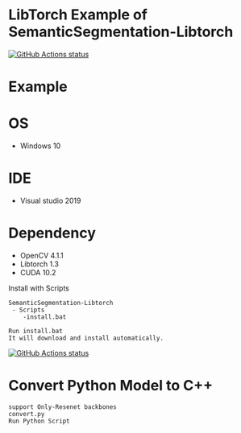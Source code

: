 # LibTorch Example of SemanticSegmentation-Libtorch

<p align="left">
  <a href="https://github.com/kerry-Cho/SemanticSegmentation-Libtorch
"><img alt="GitHub Actions status" src="https://github.com/kerry-Cho/SemanticSegmentation-Libtorch
/workflows/Main%20workflow/badge.svg"></a>
</p>

# Example

# OS
* Windows 10 
 
# IDE
 * Visual studio 2019

# Dependency
 * OpenCV 4.1.1
 * Libtorch 1.3
 * CUDA 10.2

Install with Scripts

```
SemanticSegmentation-Libtorch
 - Scripts
    -install.bat
    
Run install.bat
It will download and install automatically.
```

<p align="left">
  <a href="https://github.com/kerry-Cho/transfer-learning"><img alt="GitHub Actions status" src="https://github.com/kerry-Cho/transfer-learning/blob/master/Images/Install.png"></a>
</p>

# Convert Python Model to C++
```
support Only-Resenet backbones
convert.py
Run Python Script
```
